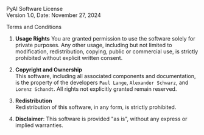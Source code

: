 PyAI Software License  
Version 1.0, Date: November 27, 2024  

Terms and Conditions  

1. **Usage Rights**
   You are granted permission to use the software solely for private purposes. Any other usage, 
   including but not limited to modification, redistribution, copying, public or commercial use, 
   is strictly prohibited without explicit written consent.  

2. **Copyright and Ownership**  
   This software, including all associated components and documentation, is the property of the 
   developers `Paul Lange`, `Alexander Schwarz`, and `Lorenz Schandt`. All rights not 
   explicitly granted remain reserved.  

3. **Redistribution**  
   Redistribution of this software, in any form, is strictly prohibited.  

4. **Disclaimer**: 
   This software is provided "as is", without any express or implied warranties.
